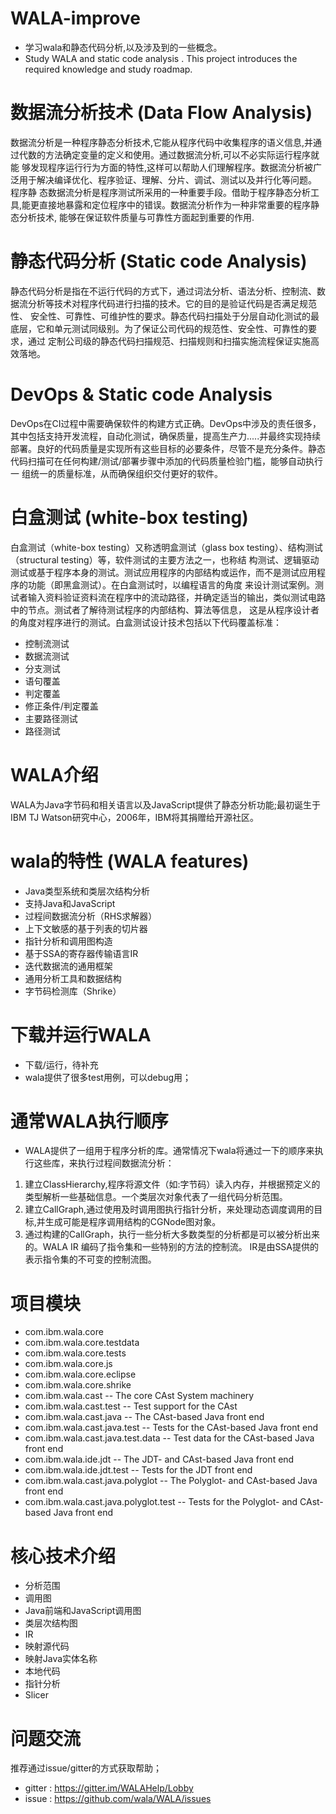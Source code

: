 # WALA-improve
 - 学习wala和静态代码分析,以及涉及到的一些概念。
 - Study WALA and static code analysis . This project introduces the required knowledge and study roadmap.
    
    
# 数据流分析技术 (Data Flow Analysis)

数据流分析是一种程序静态分析技术,它能从程序代码中收集程序的语义信息,并通过代数的方法确定变量的定义和使用。通过数据流分析,可以不必实际运行程序就能
够发现程序运行行为方面的特性,这样可以帮助人们理解程序。数据流分析被广泛用于解决编译优化、程序验证、理解、分片、调试、测试以及并行化等问题。 程序静
态数据流分析是程序测试所采用的一种重要手段。借助于程序静态分析工具,能更直接地暴露和定位程序中的错误。数据流分析作为一种非常重要的程序静态分析技术,
能够在保证软件质量与可靠性方面起到重要的作用.

# 静态代码分析 (Static code Analysis)

静态代码分析是指在不运行代码的方式下，通过词法分析、语法分析、控制流、数据流分析等技术对程序代码进行扫描的技术。它的目的是验证代码是否满足规范性、
安全性、可靠性、可维护性的要求。静态代码扫描处于分层自动化测试的最底层，它和单元测试同级别。为了保证公司代码的规范性、安全性、可靠性的要求，通过
定制公司级的静态代码扫描规范、扫描规则和扫描实施流程保证实施高效落地。

# DevOps & Static code Analysis

DevOps在CI过程中需要确保软件的构建方式正确。DevOps中涉及的责任很多，其中包括支持开发流程，自动化测试，确保质量，提高生产力.....并最终实现持续
部署。良好的代码质量是实现所有这些目标的必要条件，尽管不是充分条件。静态代码扫描可在任何构建/测试/部署步骤中添加的代码质量检验门槛，能够自动执行一
组统一的质量标准，从而确保组织交付更好的软件。

# 白盒测试 (white-box testing)

白盒测试（white-box testing）又称透明盒测试（glass box testing）、结构测试（structural testing）等，软件测试的主要方法之一，也称结
构测试、逻辑驱动测试或基于程序本身的测试。测试应用程序的内部结构或运作，而不是测试应用程序的功能（即黑盒测试）。在白盒测试时，以编程语言的角度
来设计测试案例。测试者输入资料验证资料流在程序中的流动路径，并确定适当的输出，类似测试电路中的节点。测试者了解待测试程序的内部结构、算法等信息，
这是从程序设计者的角度对程序进行的测试。白盒测试设计技术包括以下代码覆盖标准：    
 - 控制流测试
 - 数据流测试
 - 分支测试
 - 语句覆盖
 - 判定覆盖
 - 修正条件/判定覆盖
 - 主要路径测试
 - 路径测试

# WALA介绍
WALA为Java字节码和相关语言以及JavaScript提供了静态分析功能;最初诞生于IBM TJ Watson研究中心，2006年，IBM将其捐赠给开源社区。

# wala的特性 (WALA features)
 - Java类型系统和类层次结构分析
 - 支持Java和JavaScript
 - 过程间数据流分析（RHS求解器）
 - 上下文敏感的基于列表的切片器
 - 指针分析和调用图构造
 - 基于SSA的寄存器传输语言IR
 - 迭代数据流的通用框架
 - 通用分析工具和数据结构
 - 字节码检测库（Shrike）


# 下载并运行WALA
 - 下载/运行，待补充
 - wala提供了很多test用例，可以debug用；
 
# 通常WALA执行顺序
 - WALA提供了一组用于程序分析的库。通常情况下wala将通过一下的顺序来执行这些库，来执行过程间数据流分析：
 
 1. 建立ClassHierarchy,程序将源文件（如:字节码）读入内存，并根据预定义的类型解析一些基础信息。一个类层次对象代表了一组代码分析范围。
 2. 建立CallGraph,通过使用及时调用图执行指针分析，来处理动态调度调用的目标,并生成可能是程序调用结构的CGNode图对象。
 3. 通过构建的CallGraph，执行一些分析大多数类型的分析都是可以被分析出来的。WALA IR 编码了指令集和一些特别的方法的控制流。
    IR是由SSA提供的表示指令集的不可变的控制流图。
 
 # 项目模块
 - com.ibm.wala.core
 - com.ibm.wala.core.testdata
 - com.ibm.wala.core.tests
 - com.ibm.wala.core.js
 - com.ibm.wala.core.eclipse
 - com.ibm.wala.core.shrike
 - com.ibm.wala.cast -- The core CAst System machinery
 - com.ibm.wala.cast.test -- Test support for the CAst
 - com.ibm.wala.cast.java -- The CAst-based Java front end
 - com.ibm.wala.cast.java.test -- Tests for the CAst-based Java front end
 - com.ibm.wala.cast.java.test.data -- Test data for the CAst-based Java front end
 - com.ibm.wala.ide.jdt -- The JDT- and CAst-based Java front end
 - com.ibm.wala.ide.jdt.test -- Tests for the JDT front end
 - com.ibm.wala.cast.java.polyglot -- The Polyglot- and CAst-based Java front end
 - com.ibm.wala.cast.java.polyglot.test -- Tests for the Polyglot- and CAst-based Java front end
 

# 核心技术介绍
 - 分析范围
 - 调用图
 - Java前端和JavaScript调用图
 - 类层次结构图
 - IR
 - 映射源代码
 - 映射Java实体名称
 - 本地代码
 - 指针分析
 - Slicer
 
# 问题交流
 推荐通过issue/gitter的方式获取帮助；
 - gitter : https://gitter.im/WALAHelp/Lobby
 - issue  : https://github.com/wala/WALA/issues
  